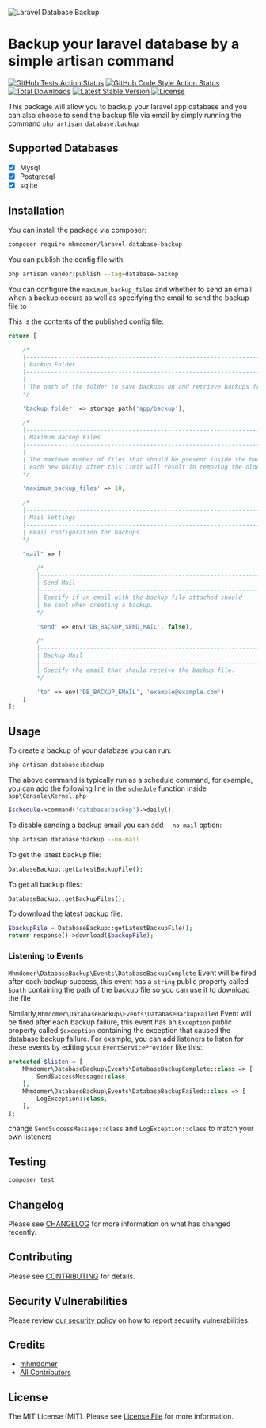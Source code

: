 
![Laravel Database Backup](https://user-images.githubusercontent.com/39973541/134142232-982b60e1-a765-4a37-b2f0-43e32d407a21.png)

# Backup your laravel database by a simple artisan command

[![GitHub Tests Action Status](https://img.shields.io/github/workflow/status/mhmdomer/laravel-database-backup/run-tests?label=tests)](https://github.com/mhmdomer/laravel-database-backup/actions/workflows/run-tests.yml/badge.svg)
[![GitHub Code Style Action Status](https://img.shields.io/github/workflow/status/mhmdomer/laravel-database-backup/Check%20&%20fix%20styling?label=code%20style)](https://github.com/mhmdomer/laravel-database-backup/actions/workflows/php-cs-fixer.yml/badge.svg)
[![Total Downloads](https://img.shields.io/packagist/dt/mhmdomer/laravel-database-backup.svg?style=flat-square)](https://packagist.org/packages/mhmdomer/laravel-database-backup)
[![Latest Stable Version](http://poser.pugx.org/mhmdomer/laravel-database-backup/v)](https://packagist.org/packages/mhmdomer/laravel-database-backup)
[![License](http://poser.pugx.org/mhmdomer/laravel-database-backup/license)](https://packagist.org/packages/mhmdomer/laravel-database-backup)

This package will allow you to backup your laravel app database and you can also choose to send the backup file via email by simply running the command `php artisan database:backup`

## Supported Databases

-   [x] Mysql
-   [x] Postgresql
-   [x] sqlite

## Installation

You can install the package via composer:

```bash
composer require mhmdomer/laravel-database-backup
```

You can publish the config file with:

```bash
php artisan vendor:publish --tag=database-backup
```

You can configure the `maximum_backup_files` and whether to send an email when a backup occurs as well as specifying the email to send the backup file to

This is the contents of the published config file:

```php
return [

    /*
    |-------------------------------------------------------------------------
    | Backup Folder
    |-------------------------------------------------------------------------
    |
    | The path of the folder to save backups on and retrieve backups from.
    */

    'backup_folder' => storage_path('app/backup'),

    /*
    |-------------------------------------------------------------------------
    | Maximum Backup Files
    |-------------------------------------------------------------------------
    |
    | The maximum number of files that should be present inside the backup folder,
    | each new backup after this limit will result in removing the oldest backup file
    */

    'maximum_backup_files' => 10,

    /*
    |-------------------------------------------------------------------------
    | Mail Settings
    |-------------------------------------------------------------------------
    | Email configuration for backups.
    */

    "mail" => [

        /*
        |-------------------------------------------------------------------------
        | Send Mail
        |-------------------------------------------------------------------------
        | Specify if an email with the backup file attached should
        | be sent when creating a backup.
        */

        'send' => env('DB_BACKUP_SEND_MAIL', false),

        /*
        |-------------------------------------------------------------------------
        | Backup Mail
        |-------------------------------------------------------------------------
        | Specify the email that should receive the backup file.
        */

        'to' => env('DB_BACKUP_EMAIL', 'example@example.com')
    ]
];

```

## Usage

To create a backup of your database you can run:

```bash
php artisan database:backup
```

The above command is typically run as a schedule command,
for example, you can add the following line in the `schedule` function
inside `app\Console\Kernel.php`

```php
$schedule->command('database:backup')->daily();
```

To disable sending a backup email you can add `--no-mail` option:

```bash
php artisan database:backup --no-mail
```

To get the latest backup file:

```php
DatabaseBackup::getLatestBackupFile();
```

To get all backup files:

```php
DatabaseBackup::getBackupFiles();
```

To download the latest backup file:

```php
$backupFile = DatabaseBackup::getLatestBackupFile();
return response()->download($backupFile);
```

### Listening to Events

`Mhmdomer\DatabaseBackup\Events\DatabaseBackupComplete` Event will be fired after each backup success, this event has a `string` public property called `$path` containing the path of the backup file so you can use it to download the file

Similarly,`Mhmdomer\DatabaseBackup\Events\DatabaseBackupFailed` Event will be fired after each backup failure, this event has an `Exception` public property called `$exception` containing the exception that caused the database backup failure. For example, you can add listeners to listen for these events by editing your `EventServiceProvider` like this:

```php
protected $listen = [
    Mhmdomer\DatabaseBackup\Events\DatabaseBackupComplete::class => [
        SendSuccessMessage::class,
    ],
    Mhmdomer\DatabaseBackup\Events\DatabaseBackupFailed::class => [
        LogException::class,
    ],
];
```

change `SendSuccessMessage::class` and `LogException::class` to match your own listeners

## Testing

```bash
composer test
```

## Changelog

Please see [CHANGELOG](CHANGELOG.md) for more information on what has changed recently.

## Contributing

Please see [CONTRIBUTING](.github/CONTRIBUTING.md) for details.

## Security Vulnerabilities

Please review [our security policy](../../security/policy) on how to report security vulnerabilities.

## Credits

-   [mhmdomer](https://github.com/mhmdomer)
-   [All Contributors](../../contributors)

## License

The MIT License (MIT). Please see [License File](LICENSE.md) for more information.
